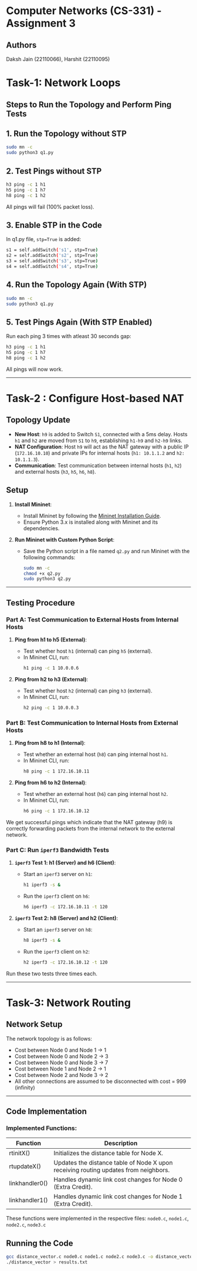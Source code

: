 # Computer Networks (CS-331) - Assignment 3
## Authors
Daksh Jain (22110066), Harshit (22110095)

# Task-1: Network Loops

## Steps to Run the Topology and Perform Ping Tests

## 1. Run the Topology without STP
```bash
sudo mn -c
sudo python3 q1.py
```
## 2. Test Pings without STP
```bash
h3 ping -c 1 h1
h5 ping -c 1 h7
h8 ping -c 1 h2
```
All pings will fail (100% packet loss).
## 3. Enable STP in the Code
In q1.py file, ```stp=True``` is added:
```bash
s1 = self.addSwitch('s1', stp=True)
s2 = self.addSwitch('s2', stp=True)
s3 = self.addSwitch('s3', stp=True)
s4 = self.addSwitch('s4', stp=True)
```
## 4. Run the Topology Again (With STP)
```bash
sudo mn -c
sudo python3 q1.py
```
## 5. Test Pings Again (With STP Enabled)
Run each ping 3 times with atleast 30 seconds gap:
```bash
h3 ping -c 1 h1
h5 ping -c 1 h7
h8 ping -c 1 h2
```
All pings will now work.

---

# Task-2 : Configure Host-based NAT

## Topology Update

- **New Host**: `h9` is added to Switch `S1`, connected with a 5ms delay. Hosts `h1` and `h2` are moved from `S1` to `h9`, establishing `h1-h9` and `h2-h9` links.
- **NAT Configuration**: Host `h9` will act as the NAT gateway with a public IP (`172.16.10.10`) and private IPs for internal hosts (`h1: 10.1.1.2` and `h2: 10.1.1.3`).
- **Communication**: Test communication between internal hosts (`h1`, `h2`) and external hosts (`h3`, `h5`, `h6`, `h8`).

## Setup

1. **Install Mininet**:
   - Install Mininet by following the [Mininet Installation Guide](http://mininet.org/download/).
   - Ensure Python 3.x is installed along with Mininet and its dependencies.

2. **Run Mininet with Custom Python Script**:
   - Save the Python script in a file named `q2.py` and run Mininet with the following commands:

     ```bash
     sudo mn -c
     chmod +x q2.py
     sudo python3 q2.py
     ```
---

## Testing Procedure

### Part A: Test Communication to External Hosts from Internal Hosts

1. **Ping from h1 to h5 (External)**:
   - Test whether host `h1` (internal) can ping `h5` (external).
   - In Mininet CLI, run:
     ```bash
     h1 ping -c 1 10.0.0.6
     ```

2. **Ping from h2 to h3 (External)**:
   - Test whether host `h2` (internal) can ping `h3` (external).
   - In Mininet CLI, run:
     ```bash
     h2 ping -c 1 10.0.0.3
     ```

### Part B: Test Communication to Internal Hosts from External Hosts

1. **Ping from h8 to h1 (Internal)**:
   - Test whether an external host (`h8`) can ping internal host `h1`.
   - In Mininet CLI, run:
     ```bash
     h8 ping -c 1 172.16.10.11
     ```

2. **Ping from h6 to h2 (Internal)**:
   - Test whether an external host (`h6`) can ping internal host `h2`.
   - In Mininet CLI, run:
     ```bash
     h6 ping -c 1 172.16.10.12
     ```

We get successful pings which indicate that the NAT gateway (h9) is correctly forwarding packets from the internal network to the external network.

### Part C: Run `iperf3` Bandwidth Tests

1. **`iperf3` Test 1: h1 (Server) and h6 (Client)**:
   - Start an `iperf3` server on `h1`:
     ```bash
     h1 iperf3 -s &
     ```
   - Run the `iperf3` client on `h6`:
     ```bash
     h6 iperf3 -c 172.16.10.11 -t 120
     ```

2. **`iperf3` Test 2: h8 (Server) and h2 (Client)**:
   - Start an `iperf3` server on `h8`:
     ```bash
     h8 iperf3 -s &
     ```
   - Run the `iperf3` client on `h2`:
     ```bash
     h2 iperf3 -c 172.16.10.12 -t 120
     ```

Run these two tests three times each.

---

# Task-3: Network Routing 

## Network Setup
The network topology is as follows:

- Cost between Node 0 and Node 1 → 1  
- Cost between Node 0 and Node 2 → 3  
- Cost between Node 0 and Node 3 → 7  
- Cost between Node 1 and Node 2 → 1  
- Cost between Node 2 and Node 3 → 2  
- All other connections are assumed to be disconnected with cost = 999 (infinity)

---

## Code Implementation

### Implemented Functions:
| Function        | Description |
|-----------------|-------------|
| rtinitX()       | Initializes the distance table for Node X. |
| rtupdateX()     | Updates the distance table of Node X upon receiving routing updates from neighbors. |
| linkhandler0()  | Handles dynamic link cost changes for Node 0 (Extra Credit). |
| linkhandler1()  | Handles dynamic link cost changes for Node 1 (Extra Credit). |

These functions were implemented in the respective files: `node0.c`, `node1.c`, `node2.c`, `node3.c`

## Running the Code

```bash
gcc distance_vector.c node0.c node1.c node2.c node3.c -o distance_vector
./distance_vector > results.txt
```
